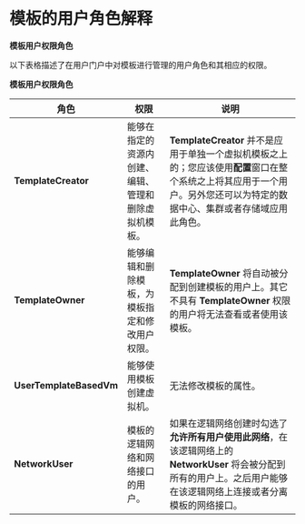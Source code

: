 # 模板的用户角色解释

**模板用户权限角色**

以下表格描述了在用户门户中对模板进行管理的用户角色和其相应的权限。

**模板用户权限角色**

|角色|权限|说明|
|----|----|----|
|**TemplateCreator**|能够在指定的资源内创建、编辑、管理和删除虚拟机模板。|**TemplateCreator** 并不是应用于单独一个虚拟机模板之上的；您应该使用**配置**窗口在整个系统之上将其应用于一个用户。另外您还可以为特定的数据中心、集群或者存储域应用此角色。|
|**TemplateOwner**|能够编辑和删除模板，为模板指定和修改用户权限。|**TemplateOwner** 将自动被分配到创建模板的用户上。其它不具有 **TemplateOwner** 权限的用户将无法查看或者使用该模板。|
|**UserTemplateBasedVm**|能够使用模板创建虚拟机。|无法修改模板的属性。|
|**NetworkUser**|模板的逻辑网络和网络接口的用户。|如果在逻辑网络创建时勾选了**允许所有用户使用此网络**，在该逻辑网络上的 **NetworkUser** 将会被分配到所有的用户上。之后用户能够在该逻辑网络上连接或者分离模板的网络接口。|
